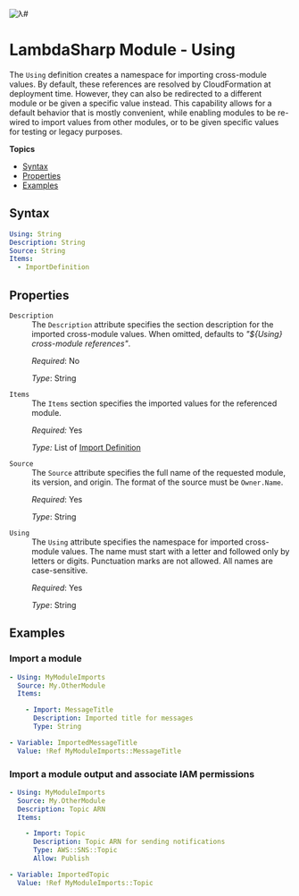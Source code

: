 ![λ#](LambdaSharp_v2_small.png)

# LambdaSharp Module - Using

The `Using` definition creates a namespace for importing cross-module values. By default, these references are resolved by CloudFormation at deployment time. However, they can also be redirected to a different module or be given a specific value instead. This capability allows for a default behavior that is mostly convenient, while enabling modules to be re-wired to import values from other modules, or to be given specific values for testing or legacy purposes.

__Topics__
* [Syntax](#syntax)
* [Properties](#properties)
* [Examples](#examples)

## Syntax

```yaml
Using: String
Description: String
Source: String
Items:
  - ImportDefinition
```

## Properties

<dl>

<dt><code>Description</code></dt>
<dd>
The <code>Description</code> attribute specifies the section description for the imported cross-module values. When omitted, defaults to <i>"${Using} cross-module references"</i>.

<i>Required</i>: No

<i>Type</i>: String
</dd>

<dt><code>Items</code></dt>
<dd>
The <code>Items</code> section specifies the imported values for the referenced module.

<i>Required:</i> Yes

<i>Type:</i> List of [Import Definition](Module-Using-Import.md)
</dd>

<dt><code>Source</code></dt>
<dd>
The <code>Source</code> attribute specifies the full name of the requested module, its version, and origin. The format of the source must be <code>Owner.Name</code>.

<i>Required</i>: Yes

<i>Type</i>: String
</dd>

<dt><code>Using</code></dt>
<dd>
The <code>Using</code> attribute specifies the namespace for imported cross-module values. The name must start with a letter and followed only by letters or digits. Punctuation marks are not allowed. All names are case-sensitive.

<i>Required</i>: Yes

<i>Type</i>: String
</dd>

</dl>

## Examples

### Import a module

```yaml
- Using: MyModuleImports
  Source: My.OtherModule
  Items:

    - Import: MessageTitle
      Description: Imported title for messages
      Type: String

- Variable: ImportedMessageTitle
  Value: !Ref MyModuleImports::MessageTitle
```

### Import a module output and associate IAM permissions

```yaml
- Using: MyModuleImports
  Source: My.OtherModule
  Description: Topic ARN
  Items:

    - Import: Topic
      Description: Topic ARN for sending notifications
      Type: AWS::SNS::Topic
      Allow: Publish

- Variable: ImportedTopic
  Value: !Ref MyModuleImports::Topic
```
